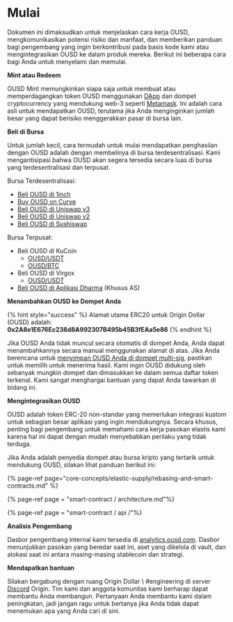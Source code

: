 # Mulai

Dokumen ini dimaksudkan untuk menjelaskan cara kerja OUSD, mengkomunikasikan potensi risiko dan manfaat, dan memberikan panduan bagi pengembang yang ingin berkontribusi pada basis kode kami atau mengintegrasikan OUSD ke dalam produk mereka. Berikut ini beberapa cara bagi Anda untuk menyelami dan memulai.

**Mint atau Redeem**

OUSD Mint memungkinkan siapa saja untuk membuat atau memperdagangkan token OUSD menggunakan [DApp](www.ousd.com) dan dompet cryptocurrency yang mendukung web-3 seperti [Metamask](https://www.metamask.io). Ini adalah cara asli untuk mendapatkan OUSD, terutama jika Anda menginginkan jumlah besar yang dapat berisiko menggerakkan pasar di bursa lain.

**Beli di Bursa**

Untuk jumlah kecil, cara termudah untuk mulai mendapatkan penghasilan dengan OUSD adalah dengan membelinya di bursa terdesentralisasi. Kami mengantisipasi bahwa OUSD akan segera tersedia secara luas di bursa yang terdesentralisasi dan terpusat.

Bursa Terdesentralisasi:

* [Beli OUSD di 1inch](https://app.1inch.io/#/1/swap/USDT/OUSD)
* [Buy OUSD on Curve](https://curve.fi/factory/9)
* [Beli OUSD di Uniswap v3](https://app.uniswap.org/#/swap?inputCurrency=0xdac17f958d2ee523a2206206994597c13d831ec7&outputCurrency=0x2A8e1E676Ec238d8A992307B495b45B3fEAa5e86)
* [Beli OUSD di Uniswap v2](https://app.uniswap.org/#/swap?inputCurrency=0xdac17f958d2ee523a2206206994597c13d831ec7&outputCurrency=0x2A8e1E676Ec238d8A992307B495b45B3fEAa5e86&use=v2)
* [Beli OUSD di Sushiswap](https://exchange.sushiswapclassic.org/#/swap?inputCurrency=0xdac17f958d2ee523a2206206994597c13d831ec7&outputCurrency=0x2a8e1e676ec238d8a992307b495b45b3feaa5e86)

Bursa Terpusat:

* Beli OUSD di KuCoin
  * [OUSD/USDT](https://trade.kucoin.com/OUSD-USDT)
  * [OUSD/BTC](https://trade.kucoin.com/OUSD-BTC)
* Beli OUSD di Virgox
  * [OUSD/USDT](https://virgox.com/exchange/141)
* [Beli OUSD di Aplikasi Dharma](https://www.dharma.io/) \(Khusus AS\)

**Menambahkan OUSD ke Dompet Anda**

{% hint style="success" %}
Alamat utama ERC20 untuk Origin Dollar \(OUSD\) adalah:   
**0x2A8e1E676Ec238d8A992307B495b45B3fEAa5e86**
{% endhint %}

Jika OUSD Anda tidak muncul secara otomatis di dompet Anda, Anda dapat menambahkannya secara manual menggunakan alamat di atas. Jika Anda berencana untuk [menyimpan OUSD Anda di dompet multi-sig](core-concepts/elastic-supply/rebasing-and-smart-contracts.md), pastikan untuk memilih untuk menerima hasil. Kami ingin OUSD didukung oleh sebanyak mungkin dompet dan dimasukkan ke dalam semua daftar token terkenal. Kami sangat menghargai bantuan yang dapat Anda tawarkan di bidang ini.

**Mengintegrasikan OUSD**

OUSD adalah token ERC-20 non-standar yang memerlukan integrasi kustom untuk sebagian besar aplikasi yang ingin mendukungnya. Secara khusus, penting bagi pengembang untuk memahami cara kerja pasokan elastis kami karena hal ini dapat dengan mudah menyebabkan perilaku yang tidak terduga.

Jika Anda adalah penyedia dompet atau bursa kripto yang tertarik untuk mendukung OUSD, silakan lihat panduan berikut ini:

{% page-ref page="core-concepts/elastic-supply/rebasing-and-smart-contracts.md" %}

{% page-ref page = "smart-contract / architecture.md"%}

{% page-ref page = "smart-contract / api /"%}

**Analisis Pengembang**

Dasbor pengembang internal kami tersedia di [analytics.ousd.com](https://analytics.ousd.com). Dasbor menunjukkan pasokan yang beredar saat ini, aset yang dikelola di vault, dan alokasi saat ini antara masing-masing stablecoin dan strategi.

**Mendapatkan bantuan**

Silakan bergabung dengan ruang Origin Dollar \ #engineering di server [Discord](www.originprotocol.com/discord) Origin.  Tim kami dan anggota komunitas kami berharap dapat membantu Anda membangun. Pertanyaan Anda membantu kami dalam peningkatan, jadi jangan ragu untuk bertanya jika Anda tidak dapat menemukan apa yang Anda cari di sini.

